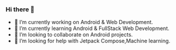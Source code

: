 ### Hi there 👋

- 🔭 I’m currently working on Android & Web Development.
- 🌱 I’m currently learning Android & FullStack Web Development.
- 👯 I’m looking to collaborate on Android projects.
- 🤔 I’m looking for help with Jetpack Compose,Machine learning.

<!--
**fromBhaskar/fromBhaskar** is a ✨ _special_ ✨ repository because its `README.md` (this file) appears on your GitHub profile.

Here are some ideas to get you started:


- 💬 Ask me about ...
- 📫 How to reach me: ...
- 😄 Pronouns: ...
- ⚡ Fun fact: ...
-->
